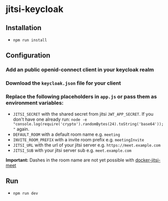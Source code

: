# jitsi-keycloak

## Installation

- `npm run install`

## Configuration

### Add an public openid-connect client in your keycloak realm

### Download the `keycloak.json` file for your client

### Replace the following placeholders in `app.js` or pass them as environment variables:

- `JITSI_SECRET` with the shared secret from jitsi `JWT_APP_SECRET`. If you don't have one already run: `node -e "console.log(require('crypto').randomBytes(24).toString('base64'));"` again.
- `DEFAULT_ROOM` with a default room name e.g. `meeting`
- `INVITE_ROOM_PREFIX` with a invite room prefix e.g. `meetingInvite`
- `JITSI_URL` with the url of your jitsi server e.g. `https://meet.example.com`
- `JITSI_SUB` with your jitsi server sub e.g. `meet.example.com`

**Important:** Dashes in the room name are not yet possible with [docker-jitsi-meet](https://github.com/jitsi/docker-jitsi-meet/pull/153)

## Run

- `npm run dev`

